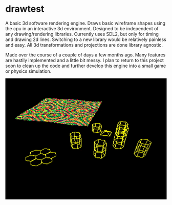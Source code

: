 # drawtest
 A basic 3d software rendering engine. Draws basic wireframe shapes using the cpu in an interactive 3d environment. Designed to be independent of any drawing/rendering libraries. Currently uses SDL2, but only for timing and drawing 2d lines. Switching to a new library would be relatively painless and easy. All 3d transformations and projections are done library agnostic.

 Made over the course of a couple of days a few months ago. Many features are hastily implemented and a little bit messy. I plan to return to this project soon to clean up the code and further develop this engine into a small game or physics simulation.

![drawtest](/media/drawtest.gif)
